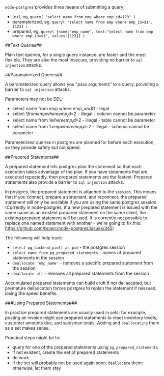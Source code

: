 `node-postgres` provides three means of submitting a query:

- text, eg, `query( "select name from emp where emp_id=123" )`
- paramaterized, eg, `query( "select name from emp where emp_id=$1", [123] )`
- prepared, eg, `query( {name:"emp_name", text:"select name from emp where emp_id=$1", values:[123]} )`

##Text Queries##

Plain text queries, for a single query instance, are faster and the most flexible.  They are also the
most insecure, providing no barrier to `sql injection` attacks.

##Paramaterized Queries##

A paramaterized query allows you "pass arguments" to a query, providing a barrier to `sql injection` attacks.

Parameters may not be DDL:

- select name from emp where emp_id=$1 - legal
- select $1 from emp where emp_id=$2 - illegal - column cannot be parameter
- select name from $1 where emp_id=$2 - illegal - table cannot be parameter
- select name from $1.emp where emp_id=$2 - illegal - schema cannot be parameter

Parameterized queries in postgres are planned for before each execution, so they provide safety
but not speed.

##Prepared Statements##

A prepared statement lets postgres plan the statement so that each execution takes advantage of the
plan.  If you have statements that are executed repeatedly, then prepared statements are the fastest.
Prepared statements also provide a barrier to `sql injection` attacks.

In postgres, the prepared statement is attached to the `session`.  This means that if you connect, prepare
a statement, and reconnect, the prepared statement will only be available if you are using the same
postgres session.  (Currently in node-postgres, if a new prepared statement is issued with the same name as an
existent prepared statement on the same client, the existing prepared statement will be used.  It is currently not possible to replace one named statement with another - we're going to fix this: https://github.com/brianc/node-postgres/issues/345)

The following will help track:

- `select pg_backend_pid() as pid` - the postgres session
- `select name from pg_prepared_statements` - names of prepared statements in the session
- `deallocate 'emp_name'` - removes a specific prepared statement from the session
- `deallocate all` - removes all prepared statements from the session

Accumulated prepared statements can build cruft if not dellaocated, but premature dellaocation forces
postgres to replan the statement if reissued, losing the speed benefits.

###Using Prepared Statements###

In practice prepared statements are usually used in sets; for example, posting an invoice might use 
prepared statements to reset inventory levels, customer amounts due, and salesman totals.  Adding and
`deallocating` them as a set makes sense.

Practical steps might be to:

- query for one of the prepared statements using `pg_prepared_statements`
- if not existent, create the set of prepared statements
- do work
- if the set will probably not be used again soon, `deallocate` them; otherwise, let them stay